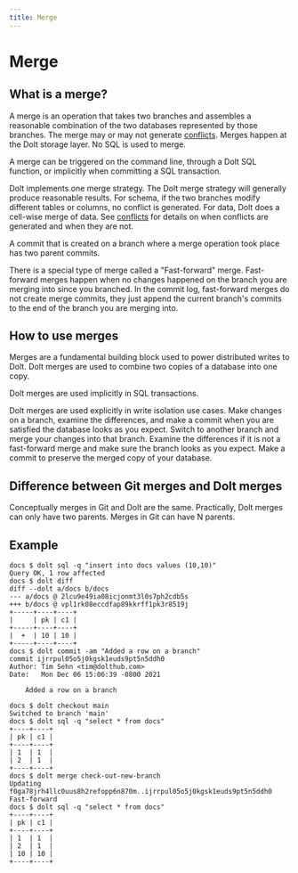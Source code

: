 ```yaml
---
title: Merge
---
```


# Merge

## What is a merge?

A merge is an operation that takes two branches and assembles a reasonable combination of the two databases represented by those branches. The merge may or may not generate [conflicts](./conflicts.md). Merges happen at the Dolt storage layer. No SQL is used to merge.

A merge can be triggered on the command line, through a Dolt SQL function, or implicitly when committing a SQL transaction.

Dolt implements one merge strategy. The Dolt merge strategy will generally produce reasonable results. For schema, if the two branches modify different tables or columns, no conflict is generated. For data, Dolt does a cell-wise merge of data. See [conflicts](./conflicts.md) for details on when conflicts are generated and when they are not.

A commit that is created on a branch where a merge operation took place has two parent commits.

There is a special type of merge called a "Fast-forward" merge. Fast-forward merges happen when no changes happened on the branch you are merging into since you branched. In the commit log, fast-forward merges do not create merge commits, they just append the current branch's commits to the end of the branch you are merging into.

## How to use merges

Merges are a fundamental building block used to power distributed writes to Dolt. Dolt merges are used to combine two copies of a database into one copy.

Dolt merges are used implicitly in SQL transactions.

Dolt merges are used explicitly in write isolation use cases. Make changes on a branch, examine the differences, and make a commit when you are satisfied the database looks as you expect. Switch to another branch and merge your changes into that branch. Examine the differences if it is not a fast-forward merge and make sure the branch looks as you expect. Make a commit to preserve the merged copy of your database.

## Difference between Git merges and Dolt merges

Conceptually merges in Git and Dolt are the same. Practically, Dolt merges can only have two parents. Merges in Git can have N parents.

## Example

```
docs $ dolt sql -q "insert into docs values (10,10)"
Query OK, 1 row affected
docs $ dolt diff
diff --dolt a/docs b/docs
--- a/docs @ 2lcu9e49ia08icjonmt3l0s7ph2cdb5s
+++ b/docs @ vpl1rk08eccdfap89kkrff1pk3r8519j
+-----+----+----+
|     | pk | c1 |
+-----+----+----+
|  +  | 10 | 10 |
+-----+----+----+
docs $ dolt commit -am "Added a row on a branch"
commit ijrrpul05o5j0kgsk1euds9pt5n5ddh0
Author: Tim Sehn <tim@dolthub.com>
Date:   Mon Dec 06 15:06:39 -0800 2021

	Added a row on a branch

docs $ dolt checkout main
Switched to branch 'main'
docs $ dolt sql -q "select * from docs"
+----+----+
| pk | c1 |
+----+----+
| 1  | 1  |
| 2  | 1  |
+----+----+
docs $ dolt merge check-out-new-branch
Updating f0ga78jrh4llc0uus8h2refopp6n870m..ijrrpul05o5j0kgsk1euds9pt5n5ddh0
Fast-forward
docs $ dolt sql -q "select * from docs"
+----+----+
| pk | c1 |
+----+----+
| 1  | 1  |
| 2  | 1  |
| 10 | 10 |
+----+----+
```
